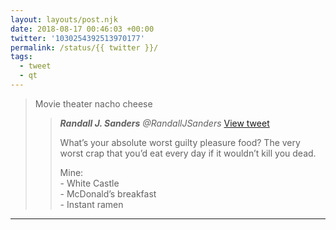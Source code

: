 ```yaml
---
layout: layouts/post.njk
date: 2018-08-17 00:46:03 +00:00
twitter: '1030254392513970177'
permalink: /status/{{ twitter }}/
tags: 
  - tweet
  - qt
---
```


> Movie theater nacho cheese 
> 
> > <cite>**Randall J. Sanders** @RandallJSanders</cite> [View tweet](https://twitter.com/RandallJSanders/status/1030126736959328256)
> > 
> > What’s your absolute worst guilty pleasure food? The very worst crap that you’d eat every day if it wouldn’t kill you dead. 
> > 
> > Mine:  
> > \- White Castle  
> > \- McDonald’s breakfast  
> > \- Instant ramen

---
